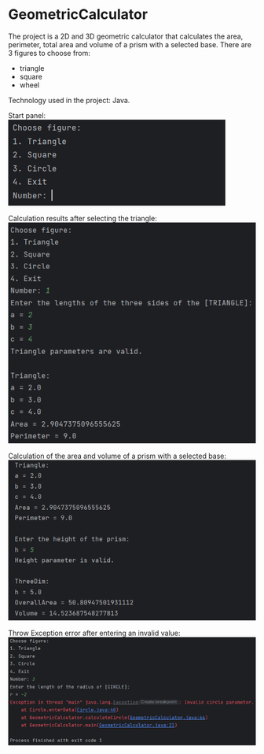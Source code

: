 # GeometricCalculator
The project is a 2D and 3D geometric calculator that calculates the area, perimeter, total area and volume of a prism with a selected base. There are 3 figures to choose from:

- triangle
- square
- wheel

Technology used in the project: Java.

Start panel:
![1](https://github.com/karoldziadkowiec/GeometricCalculator/blob/master/photos/1.png)

Calculation results after selecting the triangle:
![2](https://github.com/karoldziadkowiec/GeometricCalculator/blob/master/photos/2.png)

Calculation of the area and volume of a prism with a selected base:
![3](https://github.com/karoldziadkowiec/GeometricCalculator/blob/master/photos/3.png)

Throw Exception error after entering an invalid value:
![4](https://github.com/karoldziadkowiec/GeometricCalculator/blob/master/photos/4.png)

